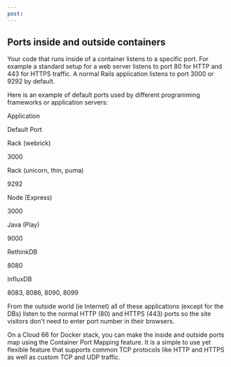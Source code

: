 ```yaml
---
post: 
---
```


## Ports inside and outside containers

Your code that runs inside of a container listens to a specific port. For example a standard setup for a web server listens to port 80 for HTTP and 443 for HTTPS traffic. A normal Rails application listens to port 3000 or 9292 by default.

Here is an example of default ports used by different programming frameworks or application servers:



	

		

			
Application

			
Default Port

		

	

	

		

Rack (webrick)

3000


    

Rack (unicorn, thin, puma)

9292


    

Node (Express)

3000


    

Java (Play)

9000


    

RethinkDB

8080


    

InfluxDB

8083, 8086, 8090, 8099


  




From the outside world (ie Internet) all of these applications (except for the DBs) listen to the normal HTTP (80) and HTTPS (443) ports so the site visitors don't need to enter port number in their browsers.

On a Cloud 66 for Docker stack, you can make the inside and outside ports map using the Container Port Mapping feature. It is a simple to use yet flexible feature that supports common TCP protocols like HTTP and HTTPS as well as custom TCP and UDP traffic.

